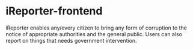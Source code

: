 # iReporter-frontend
 iReporter enables any/every citizen to bring any form of corruption to the notice of appropriate authorities and the general public. Users can also report on things that needs government intervention.
